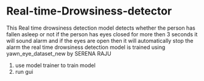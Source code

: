 # Real-time-Drowsiness-detector
This Real time drowsiness detection model detects whether the person has fallen asleep or not if the person has eyes closed for more then 3 seconds it will sound alarm and if the eyes are open then it will automatically stop the alarm 
the real time drowsiness detection model is trained using yawn_eye_dataset_new by SERENA RAJU

1. use model trainer to train model 
2. run gui

